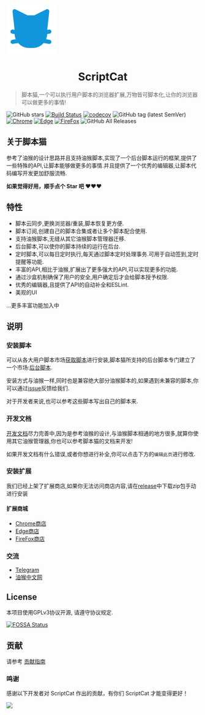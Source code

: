 <img src="./build/assets/logo.png"/>
<center><h1>ScriptCat</h1></center>

> 脚本猫,一个可以执行用户脚本的浏览器扩展,万物皆可脚本化,让你的浏览器可以做更多的事情!

![GitHub stars](https://img.shields.io/github/stars/scriptscat/scriptcat.svg)
[![Build Status](https://github.com/scriptscat/scriptcat/workflows/build/badge.svg?branch=main)](https://github.com/scriptscat/scriptcat)
[![codecov](https://codecov.io/gh/scriptscat/scriptcat/branch/main/graph/badge.svg?token=G1A6ZGDQTY)](https://codecov.io/gh/scriptscat/scriptcat)
![GitHub tag (latest SemVer)](https://img.shields.io/github/tag/scriptscat/scriptcat.svg?label=version)
[![Chrome](https://img.shields.io/badge/chrome-sucess-brightgreen?logo=google%20chrome)](https://chrome.google.com/webstore/detail/scriptcat/ndcooeababalnlpkfedmmbbbgkljhpjf)
[![Edge](https://img.shields.io/badge/edge-sucess-brightgreen?logo=microsoft%20edge)](https://microsoftedge.microsoft.com/addons/detail/scriptcat/liilgpjgabokdklappibcjfablkpcekh)
[![FireFox](https://img.shields.io/badge/firefox-sucess-brightgreen?logo=firefox)](https://addons.mozilla.org/zh-CN/firefox/addon/scriptcat/)
![GitHub All Releases](https://img.shields.io/github/downloads/scriptscat/scriptcat/total)

## 关于脚本猫

参考了油猴的设计思路并且支持油猴脚本,实现了一个后台脚本运行的框架,提供了一些特殊的API,让脚本能够做更多的事情.并且提供了一个优秀的编辑器,让脚本代码编写开发更加舒服流畅.

**如果觉得好用，顺手点个 Star 吧 ❤❤❤**

## 特性

* 脚本云同步,更换浏览器/重装,脚本恢复更方便.
* 脚本订阅,创建自己的脚本合集或者让多个脚本配合使用.
* 支持油猴脚本,无缝从其它油猴脚本管理器迁移.
* 后台脚本,可以使你的脚本持续的运行在后台.
* 定时脚本,可以每日定时执行,每天通过脚本定时处理事务.可用于自动签到,定时提醒等功能.
* 丰富的API,相比于油猴,扩展出了更多强大的API,可以实现更多的功能.
* 通过沙盒机制确保了用户的安全,用户确定后才会给脚本授予权限.
* 优秀的编辑器,且提供了API的自动补全和ESLint.
* 美观的UI

...更多丰富功能加入中

## 说明

### 安装脚本

可以从各大用户脚本市场[获取脚本](https://docs.scriptcat.org/docs/use/#%E8%8E%B7%E5%8F%96%E8%84%9A%E6%9C%AC)进行安装,脚本猫所支持的后台脚本专门建立了一个市场:[后台脚本](https://bbs.tampermonkey.net.cn/forum-68-1.html).

安装方式与油猴一样,同时也是兼容绝大部分油猴脚本的,如果遇到未兼容的脚本,你可以通过[issue](https://github.com/scriptscat/scriptcat/issues)反馈给我们.

对于开发者来说,也可以参考这些脚本写出自己的脚本来.

### 开发文档

[开发文档](https://docs.scriptcat.org/docs/dev/)尽力完善中,因为是参考油猴的设计,与油猴脚本相通的地方很多,就算你使用其它油猴管理器,你也可以参考脚本猫的文档来开发!  

如果开发文档有什么错误,或者你想进行补全,你可以点击下方的`编辑此页`进行修改.

### 安装扩展

我们已经上架了扩展商店,如果你无法访问商店内容,请在[release](https://github.com/scriptscat/scriptcat/releases)中下载zip包手动进行安装

#### 扩展商城

* [Chrome商店](https://chrome.google.com/webstore/detail/scriptcat/ndcooeababalnlpkfedmmbbbgkljhpjf)
* [Edge商店](https://microsoftedge.microsoft.com/addons/detail/scriptcat/liilgpjgabokdklappibcjfablkpcekh)
* [FireFox商店](https://addons.mozilla.org/zh-CN/firefox/addon/scriptcat/)

### 交流

- [Telegram](https://t.me/scriptscat)
- [油猴中文网](https://bbs.tampermonkey.net.cn/)

## License
本项目使用GPLv3协议开源, 请遵守协议规定.	

[![FOSSA Status](https://app.fossa.com/api/projects/git%2Bgithub.com%2Fscriptscat%2Fscriptcat.svg?type=large)](https://app.fossa.com/projects/git%2Bgithub.com%2Fscriptscat%2Fscriptcat?ref=badge_large)

## 贡献

请参考 [贡献指南](./CONTRIBUTING.md)

### 鸣谢

感谢以下开发者对 ScriptCat 作出的贡献，有你们 ScriptCat 才能变得更好！

<a href="https://github.com/scriptscat/scriptcat/graphs/contributors">
  <img src="https://contrib.rocks/image?repo=scriptscat/scriptcat&max=1000" />
</a>
